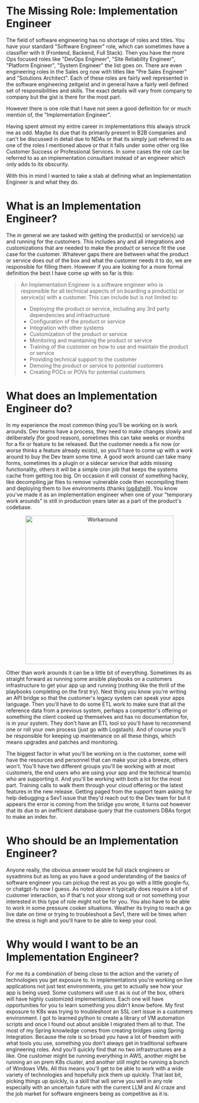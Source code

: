 # The Missing Role: Implementation Engineer

The field of software engineering has no shortage of roles and titles. You have your standard "Software Engineer" role, which can sometimes have a classifier with it (Frontend, Backend, Full Stack). Then you have the more Ops focused roles like "DevOps Engineer", "Site Reliability Engineer", "Platform Engineer", "System Engineer" the list goes on. There are even engineering roles in the Sales org now with titles like "Pre Sales Engineer" and "Solutions Architect". Each of these roles are fairly well represented in the software engineering zeitgeist and in general have a fairly well defined set of responsibilities and skills. The exact details will vary from company to company but the gist is there for the most part. 

However there is one role that I have not seen a good definition for or much mention of, the "Implementation Engineer".

Having spent almost my entire career in implementations this always struck me as odd. Maybe its due that its primarily present in B2B companies and can't be discussed in detail due to NDAs or that its simply just referred to as one of the roles I mentioned above or that it falls under some other org like Customer Success or Professional Services. In some cases the role can be referred to as an implementation consultant instead of an engineer which only adds to its obscurity. 

With this in mind I wanted to take a stab at defining what an Implementation Engineer is and what they do.

# What is an Implementation Engineer?
The in general we are tasked with getting the product(s) or service(s) up and running for the customers. This includes any and all integrations and customizations that are needed to make the product or service fit the use case for the customer. Whatever gaps there are between what the product or service does out of the box and what the customer needs it to do, we are responsible for filling them.
However if you are looking for a more formal definition the best I have come up with so far is this:

> An Implementation Engineer is a software engineer who is responsible for all technical aspects of on boarding a product(s) or service(s) with a customer. This can include but is not limited to:
> - Deploying the product or service, including any 3rd party dependencies and infrastructure
> - Configuration of the product or service
> - Integration with other systems
> - Customization of the product or service
> - Monitoring and maintaining the product or service
> - Training of the customer on how to use and maintain the product or service
> - Providing technical support to the customer
> - Demoing the product or service to potential customers
> - Creating POCs or POVs for potential customers


# What does an Implementation Engineer do?
In my experience the most common thing you'll be working on is work arounds. Dev teams have a process, they need to make changes slowly and deliberately (for good reason), sometimes this can take weeks or months for a fix or feature to be released. But the customer needs a fix now (or worse thinks a feature already exists), so you'll have to come up with a work around to buy the Dev team some time. A good work around can take many forms, sometimes its a plugin or a sidecar service that adds missing functionality, others it will be a simple cron job that keeps the systems cache from getting too big. On occasion it will consist of something hacky, like decompiling jar files to remove vulnerable code then recompiling them and deploying them to live environments (thanks [log4shell](https://unit42.paloaltonetworks.com/apache-log4j-vulnerability-cve-2021-44228/)). You know you've made it as an implementation engineer when one of your "temporary work arounds" is still in production years later as a part of the product's codebase.

<p align="center">
  <img src="https://www.monkeyuser.com/2018/workaround/88-workaround.png" alt="Workaround" width="400"/>
</p>

Other than work arounds it can be a little bit of everything. Sometimes its as straight forward as running some ansible playbooks on a customers infrastructure to get your app up and running (nothing like the thrill of the playbooks completing on the first try). Next thing you know you're writing an API bridge so that the customer's legacy system can speak your apps language. Then you'll have to do some ETL work to make sure that all the reference data from a previous system, perhaps a competitor's offering or something the client cooked up themselves and has no documentation for, is in your system. They don't have an ETL tool so you'll have to recommend one or roll your own process (just go with Logstash). And of course you'll be responsible for keeping up maintenance on all these things, which means upgrades and patches and monitoring. 

The biggest factor in what you'll be working on is the customer, some will have the resources and personnel that can make your job a breeze, others won't. You'll have two different groups you'll be working with at most customers, the end users who are using your app and the technical team(s) who are supporting it. And you'll be working with both a lot for the most part. Training calls to walk them through your cloud offering or the latest features in the new release. Getting paged from the support team asking for help debugging a Sev1 issue that they'd reach out to the Dev team for but it appears the error is coming from the bridge you wrote, it turns out however that its due to an inefficient database query that the customers DBAs forgot to make an index for. 


# Who should be an Implementation Engineer?
Anyone really, the obvious answer would be full stack engineers or sysadmins but as long as you have a good understanding of the basics of software engineer you can pickup the rest as you go with a little google-fu, or chatgpt-fu now I guess. As noted above it typically does require a lot of customer interaction, so if that's not your strong suit or not something your interested in this type of role might not be for you. You also have to be able to work in some pressure cooker situations. Weather its trying to reach a go live date on time or trying to troubleshoot a Sev1, there will be times when the stress is high and you'll have to be able to keep your cool. 

# Why would I want to be an Implementation Engineer?
For me its a combination of being close to the action and the variety of technologies you get exposure to. In implementations you're working on live applications not just test environments, you get to actually see how your app is being used. Some customers will use it as is out of the box, others will have highly customized implementations. Each one will have opportunities for you to learn something you didn't know before. My first exposure to K8s was trying to troubleshoot an SSL cert issue in a customers environment. I got to learned python to create a library of VM automation scripts and once I found out about ansible I migrated them all to that. The most of my Spring knowledge comes from creating bridges using Spring Integration. Because the role is so broad you have a lot of freedom with what tools you use, something you don't always get in traditional software engineering roles. And you'll quickly find that no two infrastructures are a like. One customer might be running everything in AWS, another might be running an on prem K8s cluster, and another still might be running a bunch of Windows VMs. All this means you'll get to be able to work with a wide variety of technologies and hopefully pick them up quickly. That last bit, picking things up quickly, is a skill that will serve you well in any role especially with an uncertain future with the current LLM and AI craze and the job market for software engineers being as competitive as it is. 

